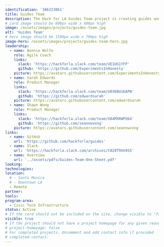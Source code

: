 ```yaml
---
identification: '386323061'
title: Guides Team
description: The Hack for LA Guides Team project is creating guides and templates from the effective practices that HfLA has developed and iterated from our projects. HfLA Guides aim to share replicable processes and practices from Engineering, UI/UX, Product Management, Data Science, Marketing Fundraising, DevOps, Admin, and Professional Development. The project seeks to further grow HfLA’s peer learning and iterative culture, and ultimately improve outcomes for the entire civic tech ecosystem.
# card image should be 600px wide x 400px high
image: /assets/images/projects/guides-team.jpg
alt: 'Guides Team'
# hero image should be 1500px wide x 700px high
image-hero: /assets/images/projects/guides-team-hero.jpg
leadership:
  - name: Bonnie Wolfe
    role: Agile Coach
    links:
      slack: 'https://hackforla.slack.com/team/UE1UG1YFP'
      github: 'https://github.com/ExperimentsInHonesty'
    picture: https://avatars.githubusercontent.com/ExperimentsInHonesty
  - name: Sarah Edwards
    role: Product Manager
    links:
      slack: 'https://hackforla.slack.com/team/U03KBU16APN'
      github: 'https://github.com/edwardsarah'
    picture: https://avatars.githubusercontent.com/edwardsarah
  - name: Shawn Wong
    role: Product Manager
    links:
      slack: 'https://hackforla.slack.com/team/U04MXRWPQ64'
      github: 'https://github.com/seannwvong'
    picture: https://avatars.githubusercontent.com/seannwvong
links: 
  - name: GitHub
    url: 'https://github.com/hackforla/guides'
  - name: Slack
    url: 'https://hackforla.slack.com/archives/C028T9XU9S5'
  - name: Overview
    url: '../assets/pdfs/Guides-Team-One-Sheet.pdf'
looking:
technologies: 
location:
  # - Santa Monica
  # - Downtown LA
  - Remote
partner:
tools: 
program-area:
  - Civic Tech Infrastructure
status: Active
# If the card should not be included on the site, change visible to "false"
visible: true
# If the project should not have a project homepage for any given reason, add the following line (uncommented):
# project-homepage: false
# For completed projects. Uncomment and add contact info if provided
# completed-contact:
---
```

